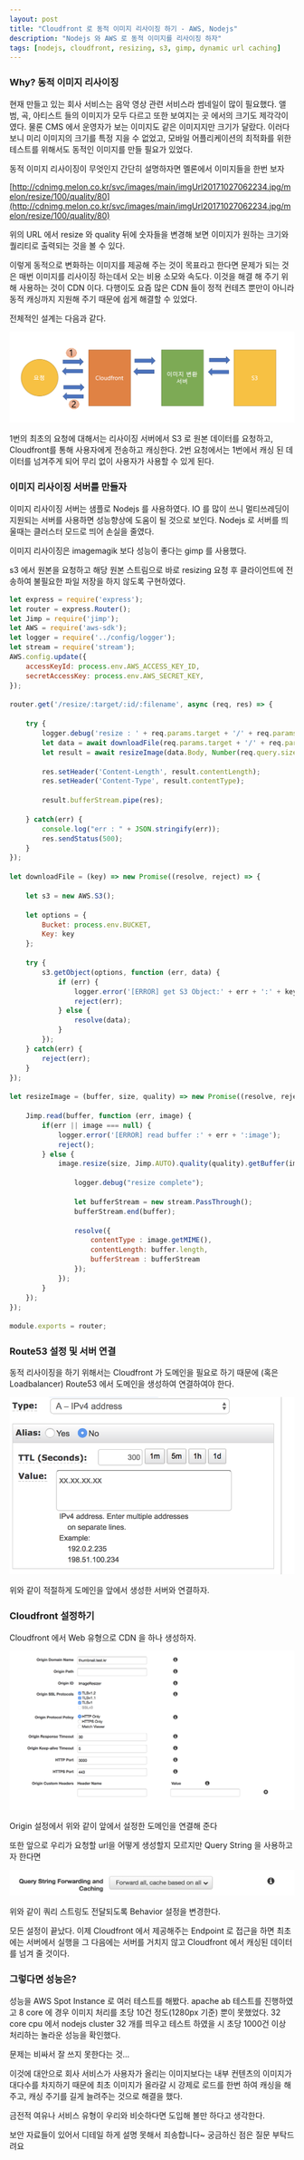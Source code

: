 ```yaml
---
layout: post
title: "Cloudfront 로 동적 이미지 리사이징 하기 - AWS, Nodejs"
description: "Nodejs 와 AWS 로 동적 이미지를 리사이징 하자"
tags: [nodejs, cloudfront, resizing, s3, gimp, dynamic url caching]
---
```

### Why? 동적 이미지 리사이징
현재 만들고 있는 회사 서비스는 음악 영상 관련 서비스라 썸네일이 많이 필요했다. 앨범, 곡, 아티스트 들의 이미지가 모두 다르고 또한 보여지는 곳 에서의 크기도 제각각이였다.
물론 CMS 에서 운영자가 보는 이미지도 같은 이미지지만 크기가 달랐다. 이러다 보니 미리 이미지의 크기를 특정 지을 수 없었고, 모바일 어플리케이션의 최적화를 위한 테스트를 위해서도
동적인 이미지를 만들 필요가 있었다.

동적 이미지 리사이징이 무엇인지 간단히 설명하자면 멜론에서 이미지들을 한번 보자

[http://cdnimg.melon.co.kr/svc/images/main/imgUrl20171027062234.jpg/melon/resize/100/quality/80](http://cdnimg.melon.co.kr/svc/images/main/imgUrl20171027062234.jpg/melon/resize/100/quality/80)

위의 URL 에서 resize 와 quality 뒤에 숫자들을 변경해 보면 이미지가 원하는 크기와 퀄리티로 출력되는 것을 볼 수 있다.

이렇게 동적으로 변화하는 이미지를 제공해 주는 것이 목표라고 한다면 문제가 되는 것은 매번 이미지를 리사이징 하는데서 오는 비용 소모와 속도다. 이것을 해결 해 주기 위해 사용하는 것이 CDN 이다. 다행이도 요즘 많은 CDN 들이 정적 컨테츠 뿐만이 아니라 동적 캐싱까지 지원해 주기 때문에 쉽게 해결할 수 있었다.

전체적인 설계는 다음과 같다.

<img src="../images/dynamic-01.png">

1번의 최초의 요청에 대해서는 리사이징 서버에서 S3 로 원본 데이터를 요청하고, Cloudfront를 통해 사용자에게 전송하고 캐싱한다. 2번 요청에서는 1번에서 캐싱 된 데이터를 넘겨주게 되어 무리 없이 사용자가 사용할 수 있게 된다.

### 이미지 리사이징 서버를 만들자

이미지 리사이징 서버는 샘플로 Nodejs 를 사용하였다. IO 를 많이 쓰니 멀티쓰레딩이 지원되는 서버를 사용하면 성능향상에 도움이 될 것으로 보인다. Nodejs 로 서버를 띄울때는 클러스터 모드로 띄어 손실을 줄였다.

이미지 리사이징은 imagemagik 보다 성능이 좋다는 gimp 를 사용했다.

s3 에서 원본을 요청하고 해당 원본 스트림으로 바로 resizing 요청 후 클라이언트에 전송하여 불필요한 파일 저장을 하지 않도록 구현하였다.

```javascript
let express = require('express');
let router = express.Router();
let Jimp = require('jimp');
let AWS = require('aws-sdk');
let logger = require('../config/logger');
let stream = require('stream');
AWS.config.update({
    accessKeyId: process.env.AWS_ACCESS_KEY_ID,
    secretAccessKey: process.env.AWS_SECRET_KEY,
});

router.get('/resize/:target/:id/:filename', async (req, res) => {

    try {
        logger.debug('resize : ' + req.params.target + '/' + req.params.id + '/' + req.params.filename);
        let data = await downloadFile(req.params.target + '/' + req.params.id + '/' + req.params.filename);
        let result = await resizeImage(data.Body, Number(req.query.size === null || req.query.size===undefined ? 1280 : req.query.size), Number(req.query.quality === null || req.query.quality > 100 || req.query.quality===undefined ? 100 : req.query.quality));

        res.setHeader('Content-Length', result.contentLength);
        res.setHeader('Content-Type', result.contentType);

        result.bufferStream.pipe(res);

    } catch(err) {
        console.log("err : " + JSON.stringify(err));
        res.sendStatus(500);
    }
});

let downloadFile = (key) => new Promise((resolve, reject) => {

    let s3 = new AWS.S3();

    let options = {
        Bucket: process.env.BUCKET,
        Key: key
    };

    try {
        s3.getObject(options, function (err, data) {
            if (err) {
                logger.error('[ERROR] get S3 Object:' + err + ':' + key);
                reject(err);
            } else {
                resolve(data);
            }
        });
    } catch(err) {
        reject(err);
    }
});

let resizeImage = (buffer, size, quality) => new Promise((resolve, reject) => {

    Jimp.read(buffer, function (err, image) {
        if(err || image === null) {
            logger.error('[ERROR] read buffer :' + err + ':image');
            reject();
        } else {
            image.resize(size, Jimp.AUTO).quality(quality).getBuffer(image.getMIME(), function (err, buffer) {

                logger.debug("resize complete");

                let bufferStream = new stream.PassThrough();
                bufferStream.end(buffer);

                resolve({
                    contentType : image.getMIME(),
                    contentLength: buffer.length,
                    bufferStream : bufferStream
                });
            });
        }
    });
});

module.exports = router;

```

### Route53 설정 및 서버 연결
동적 리사이징을 하기 위해서는 Cloudfront 가 도메인을 필요로 하기 때문에 (혹은 Loadbalancer<LB>) Route53 에서 도메인을 생성하여 연결하여야 한다.

<img src="../images/dynamic-02.png">

위와 같이 적절하게 도메인을 앞에서 생성한 서버와 연결하자.

### Cloudfront 설정하기

Cloudfront 에서 Web 유형으로 CDN 을 하나 생성하자.

<img src="../images/dynamic-03.png">

Origin 설정에서 위와 같이 앞에서 설정한 도메인을 연결해 준다

또한 앞으로 우리가 요청할 url을 어떻게 생성할지 모르지만 Query String 을 사용하고자 한다면

<img src="../images/dynamic-04.png">

위와 같이 쿼리 스트링도 전달되도록 Behavior 설정을 변경한다.

모든 설정이 끝났다.
이제 Cloudfront 에서 제공해주는 Endpoint 로 접근을 하면 최초에는 서버에서 실행을 그 다음에는 서버를 거치지 않고 Cloudfront 에서 캐싱된 데이터를 넘겨 줄 것이다.

### 그렇다면 성능은?
성능을 AWS Spot Instance 로 여러 테스트를 해봤다.
apache ab 테스트를 진행하였고 8 core 에 경우 이미지 처리를 초당 10건 정도(1280px 기준) 뿐이 못했었다. 32 core cpu 에서 nodejs cluster 32 개를 띄우고 테스트 하였을 시 초당 1000건 이상 처리하는 놀라운 성능을 확인했다.

문제는 비싸서 잘 쓰지 못한다는 것...

이것에 대안으로 회사 서비스가 사용자가 올리는 이미지보다는 내부 컨텐츠의 이미지가 대다수를 차지하기 때문에 최초 이미지가 올라갈 시 강제로 로드를 한번 하여 캐싱을 해 주고, 캐싱 주기를 길게 늘려주는 것으로 해결을 했다.

금전적 여유나 서비스 유형이 우리와 비슷하다면 도입해 볼만 하다고 생각한다.

보안 자료들이 있어서 디테일 하게 설명 못해서 죄송합니다~
궁금하신 점은 질문 부탁드려요
